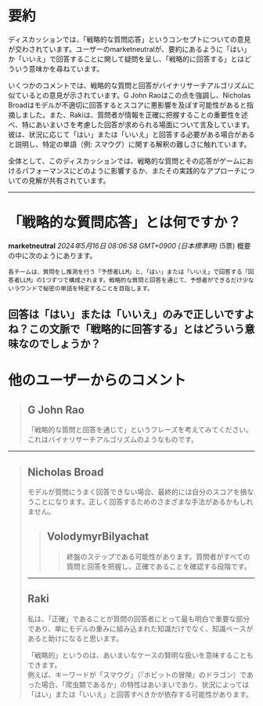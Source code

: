 # 要約 
ディスカッションでは、「戦略的な質問応答」というコンセプトについての意見が交わされています。ユーザーのmarketneutralが、要約にあるように「はい」か「いいえ」で回答することに関して疑問を呈し、「戦略的に回答する」とはどういう意味かを尋ねています。

いくつかのコメントでは、戦略的な質問と回答がバイナリサーチアルゴリズムに似ているとの意見が示されています。G John Raoはこの点を強調し、Nicholas Broadはモデルが不適切に回答するとスコアに悪影響を及ぼす可能性があると指摘しました。また、Rakiは、質問者が情報を正確に把握することの重要性を述べ、特にあいまいさを考慮した回答が求められる場面について言及しています。彼は、状況に応じて「はい」または「いいえ」と回答する必要がある場合があると説明し、特定の単語（例: スマウグ）に関する解釈の難しさに触れています。

全体として、このディスカッションでは、戦略的な質問とその応答がゲームにおけるパフォーマンスにどのように影響するか、またその実践的なアプローチについての見解が共有されています。

---
# 「戦略的な質問応答」とは何ですか？
**marketneutral** *2024年5月16日 08:06:58 GMT+0900 (日本標準時)* (5票)
概要の中に次のようにあります。
```
各チームは、質問をし推測を行う「予想者LLM」と、「はい」または「いいえ」で回答する「回答者LLM」の1つずつで構成されます。戦略的な質問と回答を通じて、予想者ができるだけ少ないラウンドで秘密の単語を特定することを目指します。
```
回答は「はい」または「いいえ」のみで正しいですよね？この文脈で「戦略的に回答する」とはどういう意味なのでしょうか？
---
# 他のユーザーからのコメント
> ## G John Rao
> 
> 「戦略的な質問と回答を通じて」というフレーズを考えてみてください。これはバイナリサーチアルゴリズムのようなものです。  
> 
---
> ## Nicholas Broad
> 
> モデルが質問にうまく回答できない場合、最終的には自分のスコアを損なうことになります。正しく回答するためのさまざまな手法があるかもしれません。  
> 
> > ## VolodymyrBilyachat
> > > 終盤のステップである可能性があります。質問者がすべての質問と回答を把握し、正確であることを確認する段階です。  
> > >   
> > >   
> ---
> 
> ## Raki
> 
> 私は、「正確」であることが質問の回答者にとって最も明白で重要な部分であり、単にモデルの重みに組み込まれた知識だけでなく、知識ベースがあると助けになると思います。  
> 
> 「戦略的」というのは、あいまいなケースの賢明な扱いを意味することもできます。  
> 例えば、キーワードが「スマウグ」（『ホビットの冒険』のドラゴン）であった場合、「爬虫類であるか」の特性はあいまいであり、状況によっては「はい」または「いいえ」と回答すべきかが依存する可能性があります。  
> 
